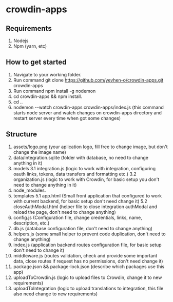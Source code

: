 # crowdin-apps
## Requirements
1. Nodejs
2. Npm (yarn, etc)
## How to get started
1. Navigate to your working folder.
2. Run command git clone https://github.com/yevhen-o/crowdin-apps.git crowdin-apps
3. Run command npm install -g nodemon
4. cd crowdin-apps && npm install.
5. cd ..
6. nodemon --watch crowdin-apps crowdin-apps/index.js  (this command starts node server and watch changes on crowdin-apps directory and restart server every time when got some changes)
## Structure
1. assets/logo.png (your aplication logo, fill free to change image, but don't change the image name)
2. data/integration.sqlite (folder with database, no need to change anything in it)
3. models
 3.1 integration.js (logic to work with integration, configuring oauth links, tokens, data transfers and formatting etc.)
 3.2 organization.js (logic to work with Crowdin, for basic setup you don't need to change anything in it)
4. node_modules.
5. templates
 5.1 app.html (Small front application that configured to work with current backend, for basic setup don't need change it)
 5.2 closeAuthModal.html (helper file to close integration authModal and reload the page, don't need to change anything)
6. config.js (Configuration file, change credentials, links, name, description, etc.)
7. db.js (database configuration file, don't need to change anything)
8. helpers.js (some small helper to prevent code duplication, don't need to change anything)
9. index.js (application backend routes configuration file, for basic setup don't need to change it)
10. middleware.js (routes validation, check and provide some important data, close routes if request has no permissions, don't need change it)
11. package.json && package-lock.json (describe which packages use this app)
12. uploadToCrowdin.js (logic to upload files to Crowdin, change it to new requirements)
13. uploadToIntegration (logic to upload translations to integration, this file also need change to new requirements)
